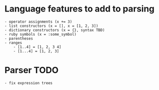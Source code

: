 
Language features to add to parsing
=======
    - operator assignments (x += 3)
    - list constructors (x = [], x = [1, 2, 3])
    - dictionary constructors (x = {}, syntax TBD)
    - ruby symbols (x = :some_symbol)
    - parentheses
    - ranges
        - [1..4] = [1, 2, 3 4]
        - [1...4] = [1, 2, 3]

Parser TODO
=======
    - fix expression trees
